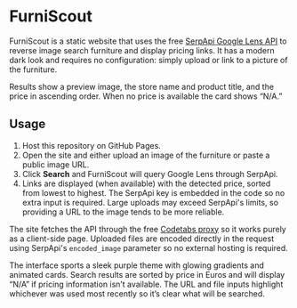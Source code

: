 # FurniScout

FurniScout is a static website that uses the free [SerpApi Google Lens API](https://serpapi.com/google-lens-api) to reverse image search furniture and display pricing links. It has a modern dark look and requires no configuration: simply upload or link to a picture of the furniture.

Results show a preview image, the store name and product title, and the price in ascending order. When no price is available the card shows “N/A.”
## Usage
1. Host this repository on GitHub Pages.
2. Open the site and either upload an image of the furniture or paste a public image URL.
3. Click **Search** and FurniScout will query Google Lens through SerpApi.
4. Links are displayed (when available) with the detected price, sorted from lowest to highest.  The SerpApi key is embedded in the code so no extra input is required.
   Large uploads may exceed SerpApi's limits, so providing a URL to the image tends to be more reliable.

The site fetches the API through the free [Codetabs proxy](https://api.codetabs.com/v1/proxy) so it works purely as a client-side page. Uploaded files are encoded directly in the request using SerpApi's `encoded_image` parameter so no external hosting is required.


The interface sports a sleek purple theme with glowing gradients and animated cards. Search results are sorted by price in Euros and will display “N/A” if pricing information isn’t available. The URL and file inputs highlight whichever was used most recently so it’s clear what will be searched.
